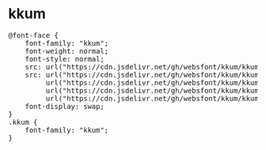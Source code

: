 # kkum

<pre>
@font-face {
    font-family: "kkum";
    font-weight: normal;
    font-style: normal;
    src: url("https://cdn.jsdelivr.net/gh/websfont/kkum/kkum.eot");
    src: url("https://cdn.jsdelivr.net/gh/websfont/kkum/kkum.eot?#iefix") format("embedded-opentype"),
         url("https://cdn.jsdelivr.net/gh/websfont/kkum/kkum.woff2") format("woff2"),
         url("https://cdn.jsdelivr.net/gh/websfont/kkum/kkum.woff") format("woff"),
         url("https://cdn.jsdelivr.net/gh/websfont/kkum/kkum.ttf") format("truetype");
    font-display: swap;
}
.kkum {
    font-family: "kkum";
}
</pre>
